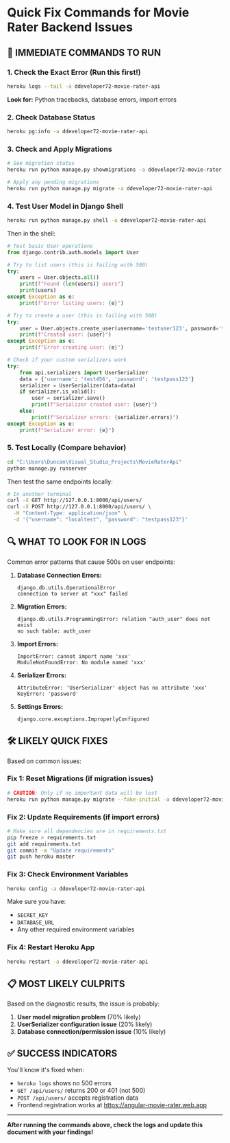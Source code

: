 # Quick Fix Commands for Movie Rater Backend Issues

## 🚨 IMMEDIATE COMMANDS TO RUN

### 1. Check the Exact Error (Run this first!)
```bash
heroku logs --tail -a ddeveloper72-movie-rater-api
```
**Look for:** Python tracebacks, database errors, import errors

### 2. Check Database Status
```bash
heroku pg:info -a ddeveloper72-movie-rater-api
```

### 3. Check and Apply Migrations
```bash
# See migration status
heroku run python manage.py showmigrations -a ddeveloper72-movie-rater-api

# Apply any pending migrations
heroku run python manage.py migrate -a ddeveloper72-movie-rater-api
```

### 4. Test User Model in Django Shell
```bash
heroku run python manage.py shell -a ddeveloper72-movie-rater-api
```

Then in the shell:
```python
# Test basic User operations
from django.contrib.auth.models import User

# Try to list users (this is failing with 500)
try:
    users = User.objects.all()
    print(f"Found {len(users)} users")
    print(users)
except Exception as e:
    print(f"Error listing users: {e}")

# Try to create a user (this is failing with 500)
try:
    user = User.objects.create_user(username='testuser123', password='testpass123')
    print(f"Created user: {user}")
except Exception as e:
    print(f"Error creating user: {e}")

# Check if your custom serializers work
try:
    from api.serializers import UserSerializer
    data = {'username': 'test456', 'password': 'testpass123'}
    serializer = UserSerializer(data=data)
    if serializer.is_valid():
        user = serializer.save()
        print(f"Serializer created user: {user}")
    else:
        print(f"Serializer errors: {serializer.errors}")
except Exception as e:
    print(f"Serializer error: {e}")
```

### 5. Test Locally (Compare behavior)
```bash
cd "C:\Users\Duncan\Visual_Studio_Projects\MovieRaterApi"
python manage.py runserver
```

Then test the same endpoints locally:
```bash
# In another terminal
curl -X GET http://127.0.0.1:8000/api/users/
curl -X POST http://127.0.0.1:8000/api/users/ \
  -H "Content-Type: application/json" \
  -d '{"username": "localtest", "password": "testpass123"}'
```

## 🔍 WHAT TO LOOK FOR IN LOGS

Common error patterns that cause 500s on user endpoints:

1. **Database Connection Errors:**
   ```
   django.db.utils.OperationalError
   connection to server at "xxx" failed
   ```

2. **Migration Errors:**
   ```
   django.db.utils.ProgrammingError: relation "auth_user" does not exist
   no such table: auth_user
   ```

3. **Import Errors:**
   ```
   ImportError: cannot import name 'xxx'
   ModuleNotFoundError: No module named 'xxx'
   ```

4. **Serializer Errors:**
   ```
   AttributeError: 'UserSerializer' object has no attribute 'xxx'
   KeyError: 'password'
   ```

5. **Settings Errors:**
   ```
   django.core.exceptions.ImproperlyConfigured
   ```

## 🛠️ LIKELY QUICK FIXES

Based on common issues:

### Fix 1: Reset Migrations (if migration issues)
```bash
# CAUTION: Only if no important data will be lost
heroku run python manage.py migrate --fake-initial -a ddeveloper72-movie-rater-api
```

### Fix 2: Update Requirements (if import errors)
```bash
# Make sure all dependencies are in requirements.txt
pip freeze > requirements.txt
git add requirements.txt
git commit -m "Update requirements"
git push heroku master
```

### Fix 3: Check Environment Variables
```bash
heroku config -a ddeveloper72-movie-rater-api
```
Make sure you have:
- `SECRET_KEY`
- `DATABASE_URL`
- Any other required environment variables

### Fix 4: Restart Heroku App
```bash
heroku restart -a ddeveloper72-movie-rater-api
```

## 📋 MOST LIKELY CULPRITS

Based on the diagnostic results, the issue is probably:

1. **User model migration problem** (70% likely)
2. **UserSerializer configuration issue** (20% likely)  
3. **Database connection/permission issue** (10% likely)

## ✅ SUCCESS INDICATORS

You'll know it's fixed when:
- `heroku logs` shows no 500 errors
- `GET /api/users/` returns 200 or 401 (not 500)
- `POST /api/users/` accepts registration data
- Frontend registration works at https://angular-movie-rater.web.app

---

**After running the commands above, check the logs and update this document with your findings!**